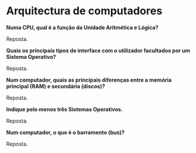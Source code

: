 # Arquitectura de computadores

**Numa CPU, qual é a função da Unidade Aritmética e Lógica?**

Reposta.

**Quais os principais tipos de interface com o utilizador facultados por um
Sistema Operativo?**

Reposta.

**Num computador, quais as principais diferenças entre a memória principal
(RAM) e secundária (discos)?**

Reposta.

**Indique pelo menos três Sistemas Operativos.**

Reposta.

**Num computador, o que é o barramento (bus)?**

Reposta.
